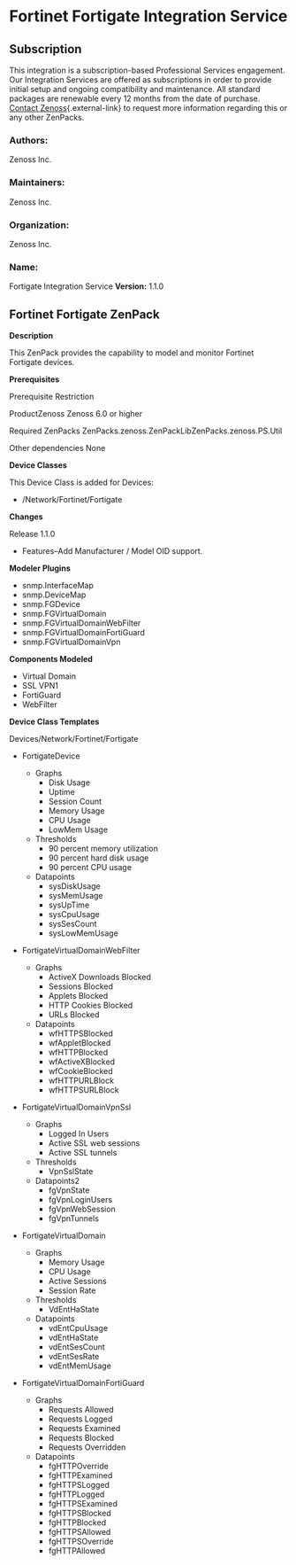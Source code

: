 # Fortinet Fortigate Integration Service

## Subscription

This integration is a subscription-based Professional Services
engagement. Our Integration Services are offered as subscriptions in
order to provide initial setup and ongoing compatibility and
maintenance. All standard packages are renewable every 12 months from
the date of purchase. [Contact Zenoss](https://tryit.zenoss.com/zenpack-contact){.external-link} to
request more information regarding this or any other ZenPacks.

### Authors:

Zenoss Inc.

### Maintainers:

Zenoss Inc.

### Organization:

Zenoss Inc.

### Name:

Fortigate Integration Service
**Version:**
1.1.0

## **Fortinet Fortigate ZenPack**

**Description**

This ZenPack provides the capability to model and monitor Fortinet
Fortigate devices.

**Prerequisites**

Prerequisite Restriction

ProductZenoss Zenoss 6.0 or higher

Required ZenPacks
ZenPacks.zenoss.ZenPackLibZenPacks.zenoss.PS.Util

Other dependencies None

**Device Classes**

This Device Class is added for Devices:

-   /Network/Fortinet/Fortigate

**Changes**

Release 1.1.0

-   Features–Add Manufacturer / Model OID support.

**Modeler Plugins**

-   snmp.InterfaceMap
-   snmp.DeviceMap
-   snmp.FGDevice
-   snmp.FGVirtualDomain
-   snmp.FGVirtualDomainWebFilter
-   snmp.FGVirtualDomainFortiGuard
-   snmp.FGVirtualDomainVpn

**Components Modeled**

-   Virtual Domain
-   SSL VPN1
-   FortiGuard
-   WebFilter

**Device Class Templates**

Devices/Network/Fortinet/Fortigate

-   FortigateDevice
    -   Graphs
        -   Disk Usage
        -   Uptime
        -   Session Count
        -   Memory Usage
        -   CPU Usage
        -   LowMem Usage
    -   Thresholds
        -   90 percent memory utilization
        -   90 percent hard disk usage
        -   90 percent CPU usage
    -   Datapoints
        -   sysDiskUsage
        -   sysMemUsage
        -   sysUpTime
        -   sysCpuUsage
        -   sysSesCount
        -   sysLowMemUsage

-   FortigateVirtualDomainWebFilter
    -   Graphs
        -   ActiveX Downloads Blocked
        -   Sessions Blocked
        -   Applets Blocked
        -   HTTP Cookies Blocked
        -   URLs Blocked
    -   Datapoints
        -   wfHTTPSBlocked
        -   wfAppletBlocked
        -   wfHTTPBlocked
        -   wfActiveXBlocked
        -   wfCookieBlocked
        -   wfHTTPURLBlock
        -   wfHTTPSURLBlock

-   FortigateVirtualDomainVpnSsl
    -   Graphs
        -   Logged In Users
        -   Active SSL web sessions
        -   Active SSL tunnels
    -   Thresholds
        -   VpnSslState
    -   Datapoints2
        -   fgVpnState
        -   fgVpnLoginUsers
        -   fgVpnWebSession
        -   fgVpnTunnels

-   FortigateVirtualDomain
    -   Graphs
        -   Memory Usage
        -   CPU Usage
        -   Active Sessions
        -   Session Rate
    -   Thresholds
        -   VdEntHaState
    -   Datapoints
        -   vdEntCpuUsage
        -   vdEntHaState
        -   vdEntSesCount
        -   vdEntSesRate
        -   vdEntMemUsage

-   FortigateVirtualDomainFortiGuard
    -   Graphs
        -   Requests Allowed
        -   Requests Logged
        -   Requests Examined
        -   Requests Blocked
        -   Requests Overridden
    -   Datapoints
        -   fgHTTPOverride
        -   fgHTTPExamined
        -   fgHTTPSLogged
        -   fgHTTPLogged
        -   fgHTTPSExamined
        -   fgHTTPSBlocked
        -   fgHTTPBlocked
        -   fgHTTPSAllowed
        -   fgHTTPSOverride
        -   fgHTTPAllowed


